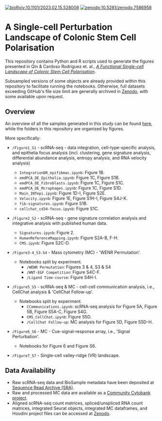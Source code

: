 [![bioRxiv:10.1101/2023.02.15.528008](https://img.shields.io/badge/bioRxiv-10.1101%2F2023.02.15.528008-B31B1B.svg)](https://doi.org/10.1101/2023.02.15.528008) <!-- B31B1B is the colour for bioRxiv -->
[![zenodo:10.5281/zenodo.7586958](https://img.shields.io/badge/Zenodo-10.5281%2Fzenodo.7586957-4B81BE.svg)](https://doi.org/10.5281/zenodo.7586957) <!-- 4B81BE is the colour for Zenodo -->

# A Single-cell Perturbation Landscape of Colonic Stem Cell Polarisation

This repository contains Python and R scripts used to generate the figures presented in Qin & Cardoso Rodriguez et. al., [_A Functional Single-cell Landscape of Colonic Stem Cell Polarisation_](https://doi.org/10.1101/2023.02.15.528008).

Subsampled versions of some objects are already provided within this repository to facilitate running the notebooks. Otherwise, full datasets exceeding GitHub's file size limit are generally archived in [Zenodo](https://doi.org/10.5281/zenodo.7586958), with some available upon request.

## Overview

An overview of all the samples generated in this study can be found [here](https://github.com/TAPE-Lab/Qin-CardosoRodriguez-et-al/blob/main/Metadata/ExperimentalConditions.ipynb), while the folders in this repository are organised by figures.

More specifically:

- `/Figure1_S1` - scRNA-seq - data integration, cell-type-specific analysis, and epithelia focus analysis (incl. clustering, gene signature analysis, differential abundance analysis, entropy analysis, and RNA velocity analysis)
  - `IntegrationDR_epifibmac.ipynb`: Figure 1B.
  - `emdPCA_DE_Epithelia.ipynb`: Figure 1C, Figure S1B.
  - `emdPCA_DE_Fibroblasts.ipynb`: Figure 1C, Figure S1C.
  - `emdPCA_DE_Mcrophages.ipynb`: Figure 1C, Figure S1D.
  - `Main_INTepi.ipynb`: Figure 1D-I, Figure S2E.
  - `Velocity.ipynb`: Figure 1E, Figure S1H-I, Figure S4J-K.
  - `fib-signatures.ipynb`: Figure S1B.
  - `cellchat_cd34-focus.ipynb`: Figure S1C.

- `/Figure2_S2` - scRNA-seq - gene signature correlation analysis and integrative analysis with published human data.
  - `Signatures.ipynb`: Figure 2.
  - `HumanReferenceMapping.ipynb`: Figure S2A-B, F-H.
  - `CMS.ipynb`: Figure S2C-D.

- `/Figure3-4_S3-S4` - Mass cytometry (MC) - 'WENR Permutation'.
  - Notebooks split by experiment.
    - `/WENR Permutation`: Figures 3 & 4, S3 & S4
    - `/WNT-EGF Competition`: Figure S4C-F.
    - `/Ligand Time-course`: Figure S4H-I.

- `/Figure5_S5` - scRNA-seq & MC - cell-cell communication analysis, i.e., CellChat analysis & 'CellChat Follow-up'.
  - Notebooks split by experiment.
    - `CCommunications.ipynb`: scRNA-seq analysis for Figure 5A, Figure 5B, Figure S5A-C, Figure S4G.
    - `CMS_CellChat.ipynb`: Figure S5D.
    - `/CellChat Follow-up`: MC analysis for Figure 5D, Figure S5D-H.

- `/Figure6_S6` - MC - Cue-signal-response array, i.e., 'Signal Perturbation'.
  - Notebooks for Figure 6 and Figure S6.

- `/Figure7_S7` - Single-cell valley-ridge (VR) landscape.

## Data Availability

- Raw scRNA-seq data and BioSample metadata have been deposited at [Sequence Read Archive (SRA)](https://www.ncbi.nlm.nih.gov/bioproject/PRJNA883610).
- Raw and processed MC data are available as a [Community Cytobank project](https://community.cytobank.org/cytobank/experiments#project-id=1460).
- Aligned scRNA-seq count matrices, spliced/unspliced RNA count matrices, integrated Seurat objects, integrated MC dataframes, and
  Houdini project files can be accessed at [Zenodo](https://doi.org/10.5281/zenodo.7586957).
